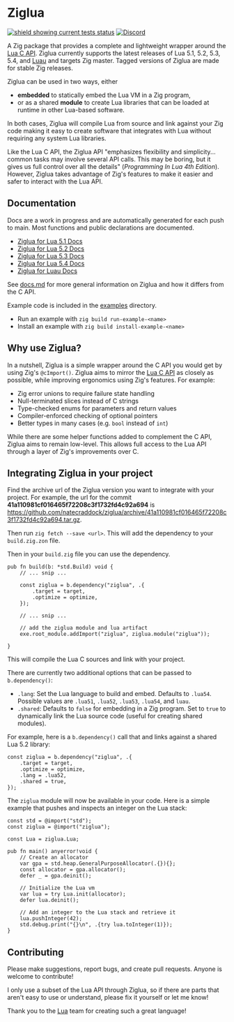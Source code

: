 # Ziglua
[![shield showing current tests status](https://github.com/natecraddock/ziglua/actions/workflows/tests.yml/badge.svg)](https://github.com/natecraddock/ziglua/actions/workflows/tests.yml)
[![Discord](https://img.shields.io/discord/1196908820140671077?style=flat&logo=discord)](https://discord.com/invite/XpZqDFvAtK)

A Zig package that provides a complete and lightweight wrapper around the [Lua C API](https://www.lua.org/manual/5.4/manual.html#4). Ziglua currently supports the latest releases of Lua 5.1, 5.2, 5.3, 5.4, and [Luau](https://luau-lang.org) and targets Zig master. Tagged versions of Ziglua are made for stable Zig releases.

Ziglua can be used in two ways, either
* **embedded** to statically embed the Lua VM in a Zig program,
* or as a shared **module** to create Lua libraries that can be loaded at runtime in other Lua-based software.

In both cases, Ziglua will compile Lua from source and link against your Zig code making it easy to create software that integrates with Lua without requiring any system Lua libraries.

Like the Lua C API, the Ziglua API "emphasizes flexibility and simplicity... common tasks may involve several API calls. This may be boring, but it gives us full control over all the details" (_Programming In Lua 4th Edition_). However, Ziglua takes advantage of Zig's features to make it easier and safer to interact with the Lua API.

## Documentation
Docs are a work in progress and are automatically generated for each push to main. Most functions and public declarations are documented.
* [Ziglua for Lua 5.1 Docs](https://natecraddock.github.io/ziglua/lua51/#ziglua.lib.Lua)
* [Ziglua for Lua 5.2 Docs](https://natecraddock.github.io/ziglua/lua52/#ziglua.lib.Lua)
* [Ziglua for Lua 5.3 Docs](https://natecraddock.github.io/ziglua/lua53/#ziglua.lib.Lua)
* [Ziglua for Lua 5.4 Docs](https://natecraddock.github.io/ziglua/lua54/#ziglua.lib.Lua)
* [Ziglua for Luau Docs](https://natecraddock.github.io/ziglua/luau/#ziglua.lib.Lua)

See [docs.md](https://github.com/natecraddock/ziglua/blob/main/docs.md) for more general information on Ziglua and how it differs from the C API.

Example code is included in the [examples](https://github.com/natecraddock/ziglua/tree/main/examples) directory.
* Run an example with `zig build run-example-<name>`
* Install an example with `zig build install-example-<name>`

## Why use Ziglua?
In a nutshell, Ziglua is a simple wrapper around the C API you would get by using Zig's `@cImport()`. Ziglua aims to mirror the [Lua C API](https://www.lua.org/manual/5.4/manual.html#4) as closely as possible, while improving ergonomics using Zig's features. For example:

* Zig error unions to require failure state handling
* Null-terminated slices instead of C strings
* Type-checked enums for parameters and return values
* Compiler-enforced checking of optional pointers
* Better types in many cases (e.g. `bool` instead of `int`)

While there are some helper functions added to complement the C API, Ziglua aims to remain low-level. This allows full access to the Lua API through a layer of Zig's improvements over C.

## Integrating Ziglua in your project

Find the archive url of the Ziglua version you want to integrate with your project. For example, the url for the commit **41a110981cf016465f72208c3f1732fd4c92a694** is https://github.com/natecraddock/ziglua/archive/41a110981cf016465f72208c3f1732fd4c92a694.tar.gz.

Then run `zig fetch --save <url>`. This will add the dependency to your `build.zig.zon` file.

Then in your `build.zig` file you can use the dependency.

```zig
pub fn build(b: *std.Build) void {
    // ... snip ...

    const ziglua = b.dependency("ziglua", .{
        .target = target,
        .optimize = optimize,
    });

    // ... snip ...

    // add the ziglua module and lua artifact
    exe.root_module.addImport("ziglua", ziglua.module("ziglua"));

}
```

This will compile the Lua C sources and link with your project.

There are currently two additional options that can be passed to `b.dependency()`:

* `.lang`: Set the Lua language to build and embed. Defaults to `.lua54`. Possible values are `.lua51`, `.lua52`, `.lua53`, `.lua54`, and `luau`.
* `.shared`: Defaults to `false` for embedding in a Zig program. Set to `true` to dynamically link the Lua source code (useful for creating shared modules).

For example, here is a `b.dependency()` call that and links against a shared Lua 5.2 library:

```zig
const ziglua = b.dependency("ziglua", .{
    .target = target,
    .optimize = optimize,
    .lang = .lua52,
    .shared = true,
});
``````

The `ziglua` module will now be available in your code. Here is a simple example that pushes and inspects an integer on the Lua stack:

```zig
const std = @import("std");
const ziglua = @import("ziglua");

const Lua = ziglua.Lua;

pub fn main() anyerror!void {
    // Create an allocator
    var gpa = std.heap.GeneralPurposeAllocator(.{}){};
    const allocator = gpa.allocator();
    defer _ = gpa.deinit();

    // Initialize the Lua vm
    var lua = try Lua.init(allocator);
    defer lua.deinit();

    // Add an integer to the Lua stack and retrieve it
    lua.pushInteger(42);
    std.debug.print("{}\n", .{try lua.toInteger(1)});
}
```

## Contributing
Please make suggestions, report bugs, and create pull requests. Anyone is welcome to contribute!

I only use a subset of the Lua API through Ziglua, so if there are parts that aren't easy to use or understand, please fix it yourself or let me know!

Thank you to the [Lua](https://lua.org) team for creating such a great language!
